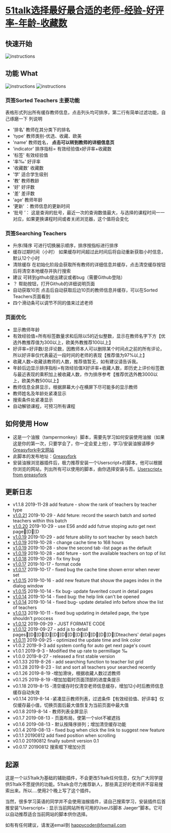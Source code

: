 # [51talk选择最好最合适的老师-经验-好评率-年龄-收藏数](https://greasyfork.org/zh-CN/scripts/388276-51talk%E9%80%89%E6%8B%A9%E6%9C%80%E5%A5%BD%E6%9C%80%E5%90%88%E9%80%82%E7%9A%84%E8%80%81%E5%B8%88-%E7%BB%8F%E9%AA%8C-%E5%A5%BD%E8%AF%84%E7%8E%87-%E5%B9%B4%E9%BE%84-%E6%94%B6%E8%97%8F%E6%95%B0)
## 快速开始

![instructions](https://raw.githubusercontent.com/niubilityfrontend/userscripts/master/hunttingteacheron51talk/quickstart.png)

## 功能 What

![instructions](https://raw.githubusercontent.com/niubilityfrontend/userscripts/master/hunttingteacheron51talk/Instructions.png)
![instructions](https://raw.githubusercontent.com/niubilityfrontend/userscripts/master/hunttingteacheron51talk/Instructions2.png)

### 页签Sorted Teachers **主要功能**
表格形式列出所有缓存教师信息，点击列头均可排序，第二行有简单过滤功能，自己琢磨一下
列说明
- '排名' 教师在其分类下的排名
- 'type' 教师类别-优选、收藏、欧美
- 'name' 教师姓名， **点击可以转到教师的详细信息页**
- 'indicator' 排序指标= 有效经验值x好评率+收藏数
- '标签' 有效经验值
- '率‰' 好评率
- '收藏数' 收藏数
- '学' 适合学生级别
- '教' 教师教龄
- '好' 好评数
- '差' 差评数
- 'age' 教师年龄
- ‘更新’ ：教师信息的更新时间
- ‘批号 ’： 这是查询的批号，最近一次的查询数值最大，与选择的课程时间一一对应，如果更换课程时间或者关闭浏览器，这个值将会变化

### 页签Searching Teachers
 - 升序/降序 可进行切换展示顺序，排序按指标进行排序
 - 缓存过期时间（小时） 如果缓存时间超过此时间后将自动重新获取小时信息，默认12个小时
 - 清除缓存 在初始化阶段会获取所有教师的详细信息并缓存，点击清空缓存按钮后将清空本地缓存并执行搜索
 - 建议 可转到github提出建议或者bug（需要Github登陆）
 - ？ 帮助按钮，打开Github的详细说明页面
 - 自动获取10页 点击后自动获取后边10页的教师信息并缓存，可以在Sorted Teachers页面看到
 - 四个滑动条可以调节不同的值来过滤老师

### 页面优化
- 显示教师年龄
- 有效经验值=所有标签数量求和后除以5的近似整数，显示在教师名字下方【优选外教推荐值为300以上，欧美外教推荐100以上】
- 好评率=好评数/总评论数，因教师本人可以删除某个时间点之前的所有评论，所以好评率仅代表最近一段时间的老师的表现【推荐值为97%以上】
- 收藏人数=收藏该教师的人数，推荐值暂无，如有建议请告诉我。
- 年龄后边显示排序指标=有效经验值X好评率+收藏人数，即历史上评价标签数与最近表现的乘积加上被收藏人数，作为排序参考【推荐优选外教3000以上，欧美外教500以上】
- 教师信息全屏显示，根据屏幕大小在横屏下尽可能多的显示教师
- 教师姓名及年龄处紧凑显示
- 搜索条件处紧凑显示
- 自动解锁课程，可预习所有课程

## 如何使用 How
- 这是一个油猴（tampermonkey）脚本，需要先学习如何安装使用油猴（如果这是你的第一次，只要学会了，你一定会爱上他），学习/安装油猴请移步[Greasyfork中文网站](https://greasyfork.org/zh-CN)
- 此脚本的发布地址：[Greasyfork](https://greasyfork.org/zh-CN/scripts/388276-%E8%BE%85%E5%8A%A9%E9%80%89%E8%80%81%E5%B8%88-%E6%9C%89%E6%95%88%E7%BB%8F%E9%AA%8C%E5%80%BC-%E5%A5%BD%E8%AF%84%E7%8E%87-%E5%B9%B4%E9%BE%84-top-5)
- 安装油猴浏览器插件后，极力推荐安装一个Userscript+的脚本，他可以根据你浏览的网站，列出所有可以使用的脚本，由你选择安装与否。[Userscript+ from greasyfork](https://greasyfork.org/zh-CN/scripts/24508-userscript-show-site-all-userjs)

## 更新日志
- v1.1.8 2019-11-28 add feature - show the rank of teachers by teacher type
- [v1.0.21](https://greasyfork.org/zh-CN/scripts/388276-51talk选择最好最合适的老师-经验-好评率-年龄-收藏数?version=744811) 2019-10-29 - Add feture: record the search batch and sorted teachers within this batch
-   [v1.0.20](https://greasyfork.org/zh-CN/scripts/388276-51talk选择最好最合适的老师-经验-好评率-年龄-收藏数?version=744806) 2019-10-29 - use ES6 andd add futrue stoping auto get next page[D[D
-   [v1.0.19](https://greasyfork.org/zh-CN/scripts/388276-51talk选择最好最合适的老师-经验-好评率-年龄-收藏数?version=744800) 2019-10-29 - add feture ability to sort teacher by seach batch
-   [v1.0.19](https://greasyfork.org/zh-CN/scripts/388276-51talk选择最好最合适的老师-经验-好评率-年龄-收藏数?version=744580) 2019-10-28 - change cache time to 168 hours
-   [v1.0.19](https://greasyfork.org/zh-CN/scripts/388276-51talk选择最好最合适的老师-经验-好评率-年龄-收藏数?version=744579) 2019-10-28 - show the second tab -list page as the default
-   [v1.0.19](https://greasyfork.org/zh-CN/scripts/388276-51talk选择最好最合适的老师-经验-好评率-年龄-收藏数?version=744573) 2019-10-28 - add feture - sort the available teachers on top of list
-   [v1.0.18](https://greasyfork.org/zh-CN/scripts/388276-51talk选择最好最合适的老师-经验-好评率-年龄-收藏数?version=744545) 2019-10-28 - fix tiny bug
-   [v1.0.17](https://greasyfork.org/zh-CN/scripts/388276-51talk选择最好最合适的老师-经验-好评率-年龄-收藏数?version=741521) 2019-10-17 - format code
-   [v1.0.17](https://greasyfork.org/zh-CN/scripts/388276-51talk选择最好最合适的老师-经验-好评率-年龄-收藏数?version=741520) 2019-10-17 - fixed bug the cache time shown error when never set
-   [v1.0.15](https://greasyfork.org/zh-CN/scripts/388276-51talk选择最好最合适的老师-经验-好评率-年龄-收藏数?version=741219) 2019-10-16 - add new feature that shouw the pages index in the dialog window
-   [v1.0.15](https://greasyfork.org/zh-CN/scripts/388276-51talk选择最好最合适的老师-经验-好评率-年龄-收藏数?version=740726) 2019-10-14 - fix bug- update faverited count in detail pages
-   [v1.0.14](https://greasyfork.org/zh-CN/scripts/388276-51talk选择最好最合适的老师-经验-好评率-年龄-收藏数?version=740703) 2019-10-14 - fixed bug: the help link can't be opened
-   [v1.0.14](https://greasyfork.org/zh-CN/scripts/388276-51talk选择最好最合适的老师-经验-好评率-年龄-收藏数?version=740693) 2019-10-14 - fixed bug- update detailed info before show the list of teachers
-   [v1.0.13](https://greasyfork.org/zh-CN/scripts/388276-51talk选择最好最合适的老师-经验-好评率-年龄-收藏数?version=739840) 2019-10-11 - fixed bug updating in detailed page, the type shouldn't proccess
-   [v1.0.12](https://greasyfork.org/zh-CN/scripts/388276-51talk选择最好最合适的老师-经验-好评率-年龄-收藏数?version=736801) 2019-09-29 - JUST FORMATE CODE
-   [v1.0.12](https://greasyfork.org/zh-CN/scripts/388276-51talk选择最好最合适的老师-经验-好评率-年龄-收藏数?version=736416) 2019-09-27 - add js to detail pages[D[D[D[D[D[D[D[D[D[D[D[Dteachers' detail pages
-   [v1.0.11](https://greasyfork.org/zh-CN/scripts/388276-51talk选择最好最合适的老师-经验-好评率-年龄-收藏数?version=735823) 2019-09-25 - optimized the update time and link color
- v1.0.2 2019-9-3 add system config for auto get next page's count
- v1.0.1 2019-9-3 - Modified the up rate to permillage ‰
- v1.0.0 2019-8-27 - released a first stable version
- v0.1.33 2019-8-26 - add searching function to teacher list grid
- v0.1.28 2019-8-23 - list and sort all teachers your searched recently
- v0.1.26 2019-8-19 -增加滑块，根据收藏人数过滤教师
- v0.1.25 2019-8-19 -增加加载时页面顶部的进度条提示
- v0.1.18 2019-8-15 -清空缓存时仅清空老师信息缓存，增加12小时后教师信息缓存自动失效
- v0.1.14 2019-8-14 -紧凑显示教师列表，过滤条件【有效经验值、好评率】仅仅缓存最小值，切换页面后最大值恢复为当前页面中最大值
- v0.1.8 2019-8-14 - 教师列表全屏显示
- v0.1.7 2019-08-13 - 页面布局，使第一个slot不被遮挡
- v0.1.6 2019-08-13 - 默认按降序排列；增加清空缓存功能
- v0.1.4 2019-08-13 - fixed bug when click the link to suggest new feature
- v0.1.1 20190812 add fixed position when scrolling
- v0.1.0 20190812 finally submit version 0.1
- v0.0.17 20190812 搜索框下增加分页

## 起源
这是一个以51talk为基础的辅助插件，不会更改51talk任何信息，仅为广大同学提供51talk不愿提供的功能。51talk会尽力推荐新人，那些真正好的老师并不容易搜索出来。所以....使用2个晚上写了这个插件。

当然，很多学习英语的同学并不会使用油猴插件，请自己搜索学习，安装插件后首推安装“Userscript+ : 显示当前网站所有可用的UserJS脚本 Jaeger”脚本。它可以自动推荐适合当前网站的脚本供你选择。

如有有任何建议，请发送email到 happycoder@foxmail.com
